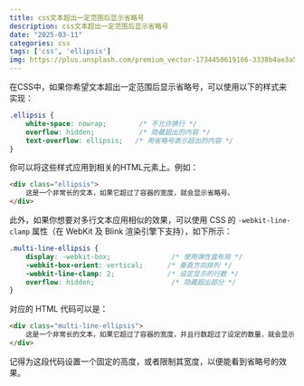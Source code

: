```yaml
---
title: css文本超出一定范围后显示省略号
description: css文本超出一定范围后显示省略号
date: "2025-03-11"
categories: css
tags: ['css', 'ellipsis']
img: https://plus.unsplash.com/premium_vector-1734450619106-3338b4ae3a56?q=80&w=1548&auto=format&fit=crop&ixlib=rb-4.1.0&ixid=M3wxMjA3fDB8MHxwaG90by1wYWdlfHx8fGVufDB8fHx8fA%3D%3D
---
```


在CSS中，如果你希望文本超出一定范围后显示省略号，可以使用以下的样式来实现：

```css
.ellipsis {
    white-space: nowrap;        /* 不允许换行 */
    overflow: hidden;           /* 隐藏超出的内容 */
    text-overflow: ellipsis;   /* 用省略号表示超出的内容 */
}
```

你可以将这些样式应用到相关的HTML元素上。例如：

```html
<div class="ellipsis">
    这是一个非常长的文本，如果它超过了容器的宽度，就会显示省略号。
</div>
```

此外，如果你想要对多行文本应用相似的效果，可以使用 CSS 的 `-webkit-line-clamp` 属性（在 WebKit 及 Blink 渲染引擎下支持），如下所示：

```css
.multi-line-ellipsis {
    display: -webkit-box;               /* 使用弹性盒布局 */
    -webkit-box-orient: vertical;      /* 垂直方向排列 */
    -webkit-line-clamp: 2;             /* 设定显示的行数 */
    overflow: hidden;                   /* 隐藏超出部分 */
}
```

对应的 HTML 代码可以是：

```html
<div class="multi-line-ellipsis">
    这是一个非常长的文本，如果它超过了容器的宽度，并且行数超过了设定的数量，就会显示省略号。这里再添加一些内容，以便它能超出限制。
</div>
```

记得为这段代码设置一个固定的高度，或者限制其宽度，以便能看到省略号的效果。